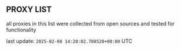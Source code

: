 ## PROXY LIST

all proxies in this list were collected from open sources and tested for functionality

last update: `2025-02-08 14:20:02.708520+00:00` UTC